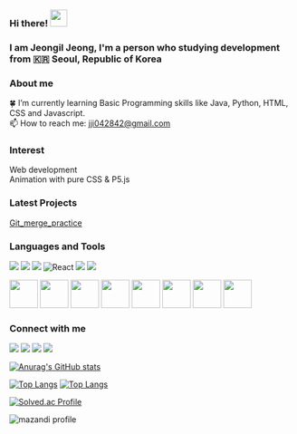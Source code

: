 ### Hi there! <img src="https://raw.githubusercontent.com/MartinHeinz/MartinHeinz/master/wave.gif" width="30px">
### I am Jeongil Jeong, I'm a person who studying development from :kr: Seoul, Republic of Korea 

### About me

:four_leaf_clover: I’m currently learning Basic Programming skills like Java, Python, HTML, CSS and Javascript.<br/>
📫 How to reach me: jji042842@gmail.com <br/>

### Interest

Web development <br/>
Animation with pure CSS & P5.js <br/>

### Latest Projects
[Git_merge_practice](https://github.com/Frog000/merge_3.2_before_fast_forward)

### Languages and Tools

<p>
<img src="https://img.shields.io/badge/Java-007396?style=flat&logo=OpenJDK&logoColor=white"/>
<img src="https://img.shields.io/badge/JavaScript-323330?style=flat-square&logo=javascript&logoColor=F7DF1E" />
<img src="https://img.shields.io/badge/Python-3766AB?style=flat-square&logo=Python&logoColor=white"/> 
<img alt="React" src="https://img.shields.io/badge/-React-45b8d8?style=flat-square&logo=react&logoColor=white" />
<img src="https://img.shields.io/badge/HTML5-E34F26?&style=flat-square&logo=html5&logoColor=white"/> 
<img src="https://img.shields.io/badge/CSS3-1572B6?style=flat-square&logo=css3&logoColor=white" /> 
</p>

<p>
<img src="https://cdn.jsdelivr.net/gh/devicons/devicon/icons/java/java-original-wordmark.svg" width="50" height="50"/>
<img src="https://cdn.jsdelivr.net/gh/devicons/devicon/icons/javascript/javascript-original.svg" width="50" height="50"/>
<img src="https://cdn.jsdelivr.net/gh/devicons/devicon/icons/python/python-original-wordmark.svg" width="50" height="50"/>
<img src="https://cdn.jsdelivr.net/gh/devicons/devicon/icons/react/react-original-wordmark.svg" width="50" height="50"/>
<img src="https://cdn.jsdelivr.net/gh/devicons/devicon/icons/html5/html5-original-wordmark.svg" width="50" height="50"/>
<img src="https://cdn.jsdelivr.net/gh/devicons/devicon/icons/css3/css3-original-wordmark.svg" width="50" height="50"/>
<img src="https://cdn.jsdelivr.net/gh/devicons/devicon/icons/spring/spring-original-wordmark.svg" width="50" height="50"/>
<img src="https://cdn.jsdelivr.net/gh/devicons/devicon/icons/vscode/vscode-original-wordmark.svg" width="50" height="50"/>
</p>

### Connect with me

<p>
<a href="www.gmail.com"><img src="https://img.shields.io/badge/Gmail-D14836?style=for-the-badge&logo=gmail&logoColor=white"/></a>
<img src="https://img.shields.io/badge/Line-00C300?style=for-the-badge&logo=line&logoColor=white"/> 
<img src="https://img.shields.io/badge/Telegram-2CA5E0?style=for-the-badge&logo=telegram&logoColor=white"/> 
<img src="https://img.shields.io/badge/LinkedIn-0077B5?style=for-the-badge&logo=linkedin&logoColor=white"/>
</p>

<!-- status bar -->
  
  [![Anurag's GitHub stats](https://github-readme-stats.vercel.app/api?username=12OneTwo12)](https://github.com/12OneTwo12/TIL#readme)
  
  [![Top Langs](https://github-readme-stats.vercel.app/api/top-langs/?username=12OneTwo12&layout=compact)](https://github.com/12OneTwo12/TIL#readme)
  [![Top Langs](https://github-readme-stats.vercel.app/api/top-langs/?username=12OneTwo12&layout=compact)](https://github.com/12OneTwo12/TIL#readme)
  
  [![Solved.ac Profile](http://mazassumnida.wtf/api/v2/generate_badge?boj=jji0428)](https://solved.ac/jji0428/) 
  
  ![mazandi profile](http://mazandi.herokuapp.com/api?handle=jji0428&theme=warm)
